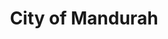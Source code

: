 ---
layout: content
order: 0
title: City of Mandurah
client: City of Mandurah
description: Public-facing website for the City of Mandurah. A hub for Mandurah's local news and public events.
thumb: /assets/images/projects/COM/com-1080x0.5.png
tags: [
    UX Advising,
    Front-end Development
]
---